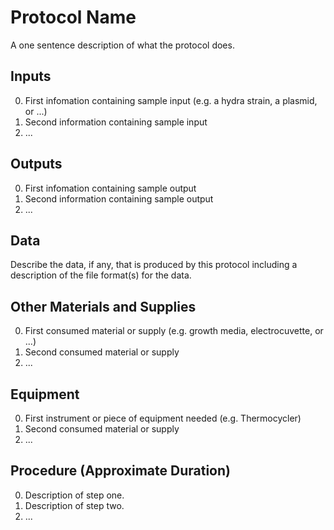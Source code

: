 Protocol Name
===

A one sentence description of what the protocol does.

Inputs
---
0. First infomation containing sample input (e.g. a hydra strain, a plasmid, or ...)
0. Second information containing sample input
0. ...

Outputs
---
0. First infomation containing sample output
0. Second information containing sample output
0. ...

Data
---
Describe the data, if any, that is produced by this protocol including a description of the file format(s) for the data.

Other Materials and Supplies
---
0. First consumed material or supply (e.g. growth media, electrocuvette, or ...)
0. Second consumed material or supply
0. ...

Equipment
---
0. First instrument or piece of equipment needed (e.g. Thermocycler)
0. Second consumed material or supply
0. ...

Procedure (Approximate Duration)
---
0. Description of step one.
0. Description of step two.
0. ...
